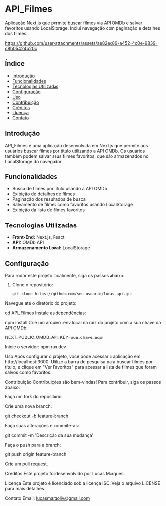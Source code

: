 #  API_Filmes

Aplicação Next.js que permite buscar filmes via API OMDb e salvar favoritos usando LocalStorage. Inclui navegação com paginação e detalhes dos filmes.

https://github.com/user-attachments/assets/ae82ec89-a452-4c0e-9839-c8b05424b20c

## Índice

- [Introdução](#introdução)
- [Funcionalidades](#funcionalidades)
- [Tecnologias Utilizadas](#tecnologias-utilizadas)
- [Configuração](#configuração)
- [Uso](#uso)
- [Contribuição](#contribuição)
- [Créditos](#créditos)
- [Licença](#licença)
- [Contato](#contato)

## Introdução

API_Filmes é uma aplicação desenvolvida em Next.js que permite aos usuários buscar filmes por título utilizando a API OMDb. Os usuários também podem salvar seus filmes favoritos, que são armazenados no LocalStorage do navegador.

## Funcionalidades

- Busca de filmes por título usando a API OMDb
- Exibição de detalhes de filmes
- Paginação dos resultados de busca
- Salvamento de filmes como favoritos usando LocalStorage
- Exibição da lista de filmes favoritos

## Tecnologias Utilizadas

- **Front-End:** Next.js, React
- **API:** OMDb API
- **Armazenamento Local:** LocalStorage

## Configuração

Para rodar este projeto localmente, siga os passos abaixo:

1. Clone o repositório:
   ```
   git clone https://github.com/seu-usuario/lucas-api.git
   
Navegue até o diretório do projeto:

cd API_Filmes
Instale as dependências:

npm install
Crie um arquivo .env.local na raiz do projeto com a sua chave da API OMDb:

NEXT_PUBLIC_OMDB_API_KEY=sua_chave_aqui

Inicie o servidor:
npm run dev

Uso
Após configurar o projeto, você pode acessar a aplicação em http://localhost:3000. Utilize a barra de pesquisa para buscar filmes por título, e clique em "Ver Favoritos" para acessar a lista de filmes que foram salvos como favoritos.

Contribuição
Contribuições são bem-vindas! Para contribuir, siga os passos abaixo:

Faça um fork do repositório.

Crie uma nova branch:


git checkout -b feature-branch

Faça suas alterações e commite-as:

git commit -m 'Descrição da sua mudança'

Faça o push para a branch:

git push origin feature-branch

Crie um pull request.

Créditos
Este projeto foi desenvolvido por Lucas Marques.

Licença
Este projeto é licenciado sob a licença ISC. Veja o arquivo LICENSE para mais detalhes.

Contato
Email: lucasmarqoliv@gmail.com

